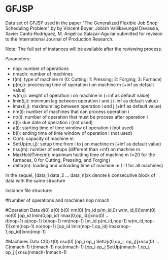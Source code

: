 # GFJSP
Data set of GFJSP used in the paper "The Generalized Flexible Job Shop Scheduling Problem" by by 
Vincent Boyer, Jobish Vallikavungal Devassia, Xavier Cantú-Rodríguez, M. Angélica Salazar-Aguilar submitted for revision to the International Journal of Production Research.

Note: The full set of instances will be available after the reviewing process.

Parameters:
- nop: number of operations
- nmach: number of machines
- t(m): type of machine m (0: Cutting; 1: Pressing; 2: Forging; 3: Furnace)
- p(m,i): processing time of operation i on machine m (+inf as default value)
- w(m,i): weight of operation i on machine m (+inf as default value)
- lmin(i,j): minimum lag between operation i and j (-inf as default value)
- lmax(i,j): maximum lag between operation i and j (+inf as default value)
- nm(i): number of machines that can process operation i
- no(i): number of operation that must be process after operation i
- d(i): due date of operation i (not used)
- a(i): starting time of time window of operation i (not used)
- b(i): ending time of time window of operation i (not used)
- C(m): capacity of machine m
- SetUp(m,i,j): setup time from i to j on machine m (+inf as default value)
- nsu(m): number of setups (different than +inf) on machine m
- MaxHoldTime(m): maximum holding time of machine m (=20 for the furnaces, 0 for Cutting, Pressing, and Forging)
- delta(m): loading and unloading time of machine m (=1 for all machines)

In the sequel, [data_1 data_2 ... data_n]xk denote k consecutive block of data with the same structure

Instance file structure:

#Number of operations and machines
nop nmach

#Operation Data
d(0) a(0) b(0) nm(0) [m_id p(m_id,0) w(m_id,0)]xnm(0) no(0) [op_id lmin(0,op_id) lmax(0,op_id)]xno(0)
...             
d(nop-1) a(nop-1) b(nop-1) nm(nop-1) [m_id p(m_id,nop-1) w(m_id,nop-1)]xnm(nop-1) no(nop-1) [op_id lmin(nop-1,op_id) lmax(nop-1,op_id)]xno(nop-1)

#Machines Data
C(0) t(0)  nsu(0) [op_i op_j SetUp(0,op_i, op_j)]xnsu(0)
...
C(nmach-1) t(nmach-1)  nsu(nmach-1) [op_i op_j SetUp(nmach-1,op_i, op_j)]xnsu(nmach-1nmach-1)


